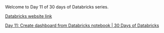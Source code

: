 Welcome to Day 11 of 30 days of Databricks series.

[Databricks website link](https://www.databricks.com/)

[Day 11: Create dashboard from Databricks notebook | 30 Days of Databricks](https://youtu.be/uZtzARQ2bw8)

